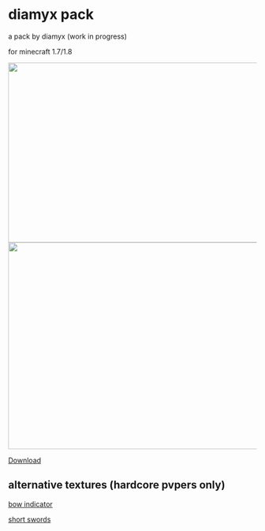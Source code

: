 # diamyx pack

a pack by diamyx (work in progress)

for minecraft 1.7/1.8 

<p align="center">
  <img src="https://i.imgur.com/tCE7Ezf.png" width="1919" height="365" title="Screenshots">
  <a href="https://github.com/Diamyx/diamyx-pack/archive/master.zip">
    <img src="https://i.imgur.com/tBC8aT3.png" width="1919" height="420" title="Download">
  </a>
  
  <a href="https://github.com/Diamyx/diamyx-pack/archive/master.zip">Download</a>
  
</p>

## alternative textures (hardcore pvpers only)

<a href="https://www.mediafire.com/file/n4axm2uqidz1wyr/bow_indicator.zip/file">bow indicator</a>

<a href="https://www.mediafire.com/file/842sl01860w2xnn/swords.zip/file">short swords</a>
